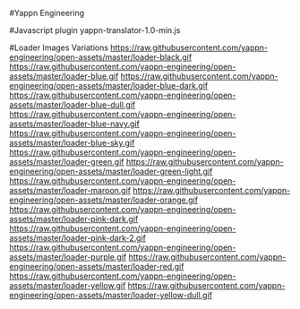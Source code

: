 #Yappn Engineering

#Javascript plugin
yappn-translator-1.0-min.js

#Loader Images Variations
https://raw.githubusercontent.com/yappn-engineering/open-assets/master/loader-black.gif
https://raw.githubusercontent.com/yappn-engineering/open-assets/master/loader-blue.gif
https://raw.githubusercontent.com/yappn-engineering/open-assets/master/loader-blue-dark.gif
https://raw.githubusercontent.com/yappn-engineering/open-assets/master/loader-blue-dull.gif
https://raw.githubusercontent.com/yappn-engineering/open-assets/master/loader-blue-navy.gif
https://raw.githubusercontent.com/yappn-engineering/open-assets/master/loader-blue-sky.gif
https://raw.githubusercontent.com/yappn-engineering/open-assets/master/loader-green.gif
https://raw.githubusercontent.com/yappn-engineering/open-assets/master/loader-green-light.gif
https://raw.githubusercontent.com/yappn-engineering/open-assets/master/loader-maroon.gif
https://raw.githubusercontent.com/yappn-engineering/open-assets/master/loader-orange.gif
https://raw.githubusercontent.com/yappn-engineering/open-assets/master/loader-pink-dark.gif
https://raw.githubusercontent.com/yappn-engineering/open-assets/master/loader-pink-dark-2.gif
https://raw.githubusercontent.com/yappn-engineering/open-assets/master/loader-purple.gif
https://raw.githubusercontent.com/yappn-engineering/open-assets/master/loader-red.gif
https://raw.githubusercontent.com/yappn-engineering/open-assets/master/loader-yellow.gif
https://raw.githubusercontent.com/yappn-engineering/open-assets/master/loader-yellow-dull.gif

